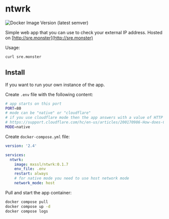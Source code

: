# ntwrk

![Docker Image Version (latest semver)](https://img.shields.io/docker/v/mxssl/ntwrk)

Simple web app that you can use to check your external IP address.
Hosted on [http://sre.monster](http://sre.monster)

Usage:

```sh
curl sre.monster
```

## Install

If you want to run your own instance of the app.

Create `.env` file with the following content:

```sh
# app starts on this port
PORT=80
# mode can be "native" or "cloudflare"
# if you use cloudflare mode then the app answers with a value of HTTP header "CF-Connecting-IP"
# https://support.cloudflare.com/hc/en-us/articles/200170986-How-does-Cloudflare-handle-HTTP-Request-headers-
MODE=native
```

Create `docker-compose.yml` file:

```yaml
version: '2.4'

services:
  ntwrk:
    image: mxssl/ntwrk:0.1.7
    env_file: .env
    restart: always
    # for native mode you need to use host network mode
    network_mode: host
```

Pull and start the app container:

```sh
docker compose pull
docker compose up -d
docker compose logs
```

